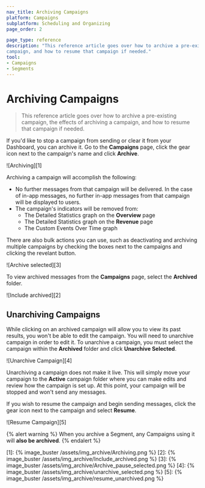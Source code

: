 ```yaml
---
nav_title: Archiving Campaigns
platform: Campaigns
subplatform: Scheduling and Organizing
page_order: 2

page_type: reference
description: "This reference article goes over how to archive a pre-existing campaign, the effects of archiving a 
campaign, and how to resume that campaign if needed."
tool:
- Campaigns
- Segments
---
```

# Archiving Campaigns

> This reference article goes over how to archive a pre-existing campaign, the effects of archiving a campaign, and how to resume that campaign if needed.

If you'd like to stop a campaign from sending or clear it from your Dashboard, you can archive it. Go to the **Campaigns** page, click the gear icon next to the campaign's name and click **Archive**.

![Archiving][1]

Archiving a campaign will accomplish the following:

- No further messages from that campaign will be delivered. In the case of in-app messages, no further in-app messages from that campaign will be displayed to users.
- The campaign's indicators will be removed from:
	- The Detailed Statistics graph on the **Overview** page
	- The Detailed Statistics graph on the **Revenue** page
	- The Custom Events Over Time graph

There are also bulk actions you can use, such as deactivating and archiving multiple campaigns by checking the boxes next to the campaigns and clicking the revelant button.

![Archive selected][3]

To view archived messages from the **Campaigns** page, select the **Archived** folder.

![Include archived][2]

## Unarchiving Campaigns

While clicking on an archived campaign will allow you to view its past results, you won't be able to edit the campaign. You will need to unarchive campaign in order to edit it. To unarchive a campaign, you must select the campaign within the **Archived** folder and click **Unarchive Selected**.

![Unarchive Campaign][4]

Unarchiving a campaign does not make it live. This will simply move your campaign to the **Active** campaign folder where you can make edits and review how the campaign is set up. At this point, your campaign will be stopped and won't send any messages. 

If you wish to resume the campaign and begin sending messages, click the gear icon next to the campaign and select **Resume**.

![Resume Campaign][5]

{% alert warning %}
When you archive a Segment, any Campaigns using it will __also be archived__.
{% endalert %}

[1]: {% image_buster /assets/img_archive/Archiving.png %}
[2]: {% image_buster /assets/img_archive/Include_archived.png %}
[3]: {% image_buster /assets/img_archive/Archive_pause_selected.png %}
[4]: {% image_buster /assets/img_archive/unarchive_selected.png %}
[5]: {% image_buster /assets/img_archive/resume_unarchived.png %}
